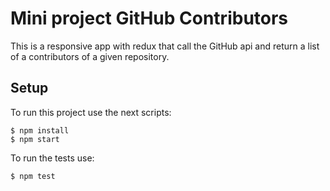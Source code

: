 # Mini project GitHub Contributors

This is a responsive app with redux that call the GitHub api and return a list of a contributors of a given repository.

## Setup

To run this project use the next scripts:

```
$ npm install
$ npm start
```

To run the tests use:

```
$ npm test
```
